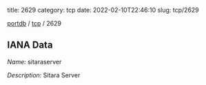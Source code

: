 title: 2629
category: tcp
date: 2022-02-10T22:46:10
slug: tcp/2629

[portdb](/) / [tcp](/category/tcp.html) / 2629


## IANA Data

_Name:_ sitaraserver

_Description:_ Sitara Server

